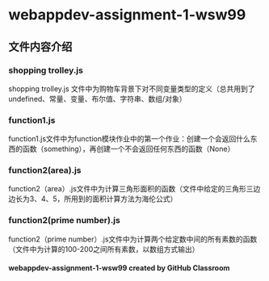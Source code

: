 webappdev-assignment-1-wsw99
===
文件内容介绍
---
### shopping trolley.js<br>
shopping trolley.js 文件中为购物车背景下对不同变量类型的定义（总共用到了undefined、常量、变量、布尔值、字符串、数组/对象）<br>
### function1.js<br>
function1.js文件中为function模块作业中的第一个作业：创建一个会返回什么东西的函数（something），再创建一个不会返回任何东西的函数（None）<br>
### function2(area).js<br>
function2（area）.js文件中为计算三角形面积的函数（文件中给定的三角形三边边长为3、4、5，所用到的面积计算方法为海伦公式）<br>
### function2(prime number).js<br>
function2（prime number）.js文件中为计算两个给定数中间的所有素数的函数（文件中为计算的100-200之间所有素数，以数组方式输出）<br>
#### webappdev-assignment-1-wsw99 created by GitHub Classroom
